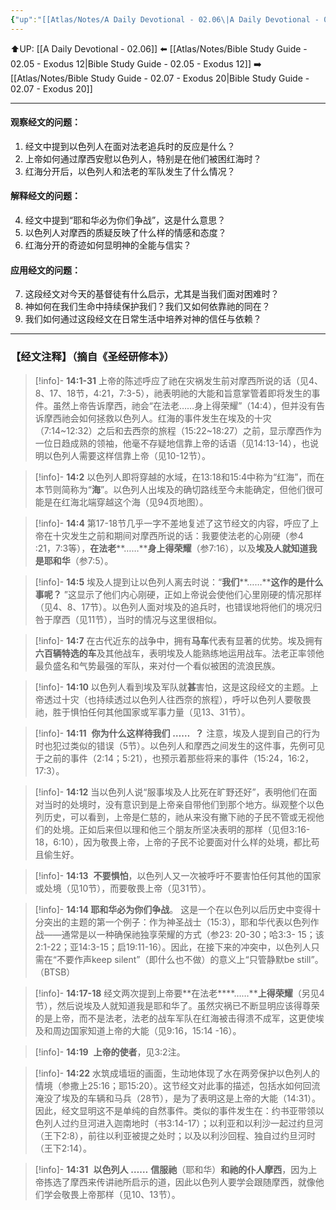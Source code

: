 ```yaml
---
{"up":"[[Atlas/Notes/A Daily Devotional - 02.06\|A Daily Devotional - 02.06]]","dg-publish":true,"permalink":"/atlas/notes/bible-study-guide-02-06-exodus-14/","dgPassFrontmatter":true}
---
```


⬆️UP: [[A Daily Devotional - 02.06]]
⬅️ [[Atlas/Notes/Bible Study Guide - 02.05 - Exodus 12\|Bible Study Guide - 02.05 - Exodus 12]]
➡️ [[Atlas/Notes/Bible Study Guide - 02.07 - Exodus 20\|Bible Study Guide - 02.07 - Exodus 20]] 

---

#### 观察经文的问题：
1. 经文中提到以色列人在面对法老追兵时的反应是什么？
2. 上帝如何通过摩西安慰以色列人，特别是在他们被困红海时？
3. 红海分开后，以色列人和法老的军队发生了什么情况？

#### 解释经文的问题：
4. 经文中提到“耶和华必为你们争战”，这是什么意思？
5. 以色列人对摩西的质疑反映了什么样的情感和态度？
6. 红海分开的奇迹如何显明神的全能与信实？

#### 应用经文的问题：
7. 这段经文对今天的基督徒有什么启示，尤其是当我们面对困难时？
8. 神如何在我们生命中持续保护我们？我们又如何依靠祂的同在？
9. 我们如何通过这段经文在日常生活中培养对神的信任与依赖？


---
### 【经文注释】（摘自《圣经研修本》）

> [!info]- **14:1-31**
> 上帝的陈述呼应了祂在灾祸发生前对摩西所说的话（见4、8、17、18节，4:21，7:3-5），祂表明祂的大能和旨意掌管着即将发生的事件。虽然上帝告诉摩西，祂会“在法老……身上得荣耀”（14:4），但并没有告诉摩西祂会如何拯救以色列人。红海的事件发生在埃及的十灾（7:14~12:32）之后和去西奈的旅程（15:22~18:27）之前，显示摩西作为一位日趋成熟的领袖，他毫不存疑地信靠上帝的话语（见14:13-14），也说明以色列人需要这样信靠上帝（见10-12节）。

> [!info]- **14:2**
> 以色列人即将穿越的水域，在13:18和15:4中称为“红海”，而在本节则简称为“**海**”。以色列人出埃及的确切路线至今未能确定，但他们很可能是在红海北端穿越这个海（见94页地图）。

> [!info]- **14:4**
> 第17-18节几乎一字不差地复述了这节经文的内容，呼应了上帝在十灾发生之前和期间对摩西所说的话：我要使法老的心刚硬（参4 :21，7:3等），**在法老****……****身上得荣耀**（参7:16），以及**埃及人就知道我是耶和华**（参7:5）。

> [!info]- **14:5**
> 埃及人提到让以色列人离去时说：“**我们****……****这作的是什么事呢？** ”这显示了他们内心刚硬，正如上帝说会使他们心里刚硬的情况那样（见4、8、17节）。以色列人面对埃及的追兵时，也错误地将他们的境况归咎于摩西（见11节），当时的情况与这里很相似。

> [!info]- **14:7**
> 在古代近东的战争中，拥有**马车**代表有显著的优势。埃及拥有**六百辆特选的车**及其他战车，表明埃及人能熟练地运用战车。法老正率领他最负盛名和气势最强的军队，来对付一个看似被困的流浪民族。

> [!info]- **14:10**
> 以色列人看到埃及军队就**甚**害怕，这是这段经文的主题。上帝透过十灾（也持续透过以色列人往西奈的旅程），呼吁以色列人要敬畏祂，胜于惧怕任何其他国家或军事力量（见13、31节）。

> [!info]- **14:11** 
> **你为什么这样待我们** **……**  **？** 注意，埃及人提到自己的行为时也犯过类似的错误（5节）。以色列人和摩西之间发生的这件事，先例可见于之前的事件（2:14；5:21），也预示着那些将来的事件（15:24，16:2，17:3）。

> [!info]- **14:12**
> 当以色列人说“服事埃及人比死在旷野还好”，表明他们在面对当时的处境时，没有意识到是上帝亲自带他们到那个地方。纵观整个以色列历史，可以看到，上帝是仁慈的，祂从来没有撇下祂的子民不管或无视他们的处境。正如后来但以理和他三个朋友所坚决表明的那样（见但3:16-18，6:10），因为敬畏上帝，上帝的子民不论要面对什么样的处境，都比苟且偷生好。

> [!info]- **14:13** 
> **不要惧怕**，以色列人又一次被呼吁不要害怕任何其他的国家或处境（见10节），而要敬畏上帝（见31节）。

> [!info]- **14:14 耶和华必为你们争战**。
> 这是一个在以色列以后历史中变得十分突出的主题的第一个例子：作为神圣战士（15:3），耶和华代表以色列作战——通常是以一种确保祂独享荣耀的方式（参23: 20-30；哈3:3- 15；该2:1-22；亚14:3-15；启19:11-16）。因此，在接下来的冲突中，以色列人只需在“不要作声keep silent”（即什么也不做）的意义上“只管静默be still”。 （BTSB）

> [!info]- **14:17-18**
> 经文两次提到上帝要**在法老****……****上得荣耀**（另见4节），然后说埃及人就知道我是耶和华了。虽然灾祸已不断显明应该得尊荣的是上帝，而不是法老，法老的战车军队在红海被击得溃不成军，这更使埃及和周边国家知道上帝的大能（见9:16，15:14 -16）。

> [!info]- **14:19** 
> **上帝的使者**，见3:2注。

> [!info]- **14:22**
> 水筑成墙垣的画面，生动地体现了水在两旁保护以色列人的情境（参撒上25:16；耶15:20）。这节经文对此事的描述，包括水如何回流淹没了埃及的车辆和马兵（28节），是为了表明这是上帝的大能（14:31）。因此，经文显明这不是单纯的自然事件。类似的事件发生在：约书亚带领以色列人过约旦河进入迦南地时（书3:14-17）；以利亚和以利沙一起过约旦河（王下2:8），前往以利亚被提之处时；以及以利沙回程、独自过约旦河时（王下2:14）。

> [!info]- **14:31** 
> **以色列人** **……** **信服祂**（耶和华）**和祂的仆人摩西**，因为上帝拣选了摩西来传讲祂所启示的道，因此以色列人要学会跟随摩西，就像他们学会敬畏上帝那样（见10、13节）。